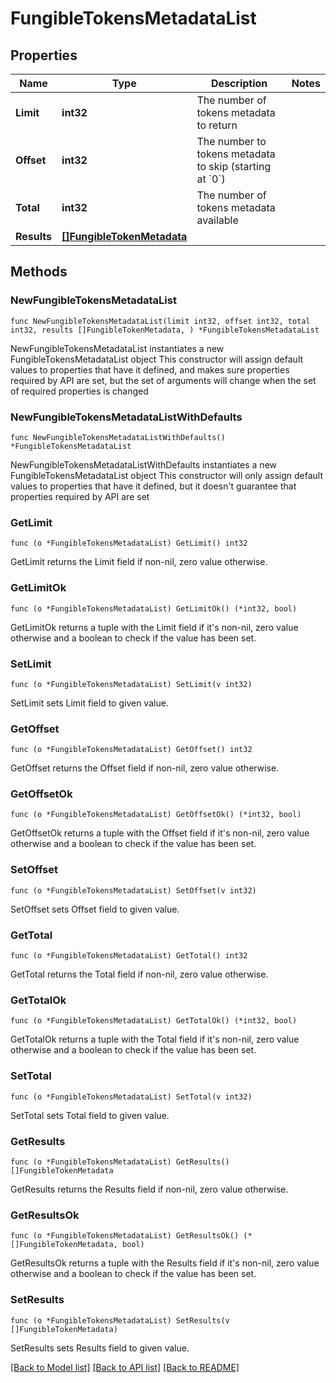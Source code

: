# FungibleTokensMetadataList

## Properties

Name | Type | Description | Notes
------------ | ------------- | ------------- | -------------
**Limit** | **int32** | The number of tokens metadata to return | 
**Offset** | **int32** | The number to tokens metadata to skip (starting at &#x60;0&#x60;) | 
**Total** | **int32** | The number of tokens metadata available | 
**Results** | [**[]FungibleTokenMetadata**](FungibleTokenMetadata.md) |  | 

## Methods

### NewFungibleTokensMetadataList

`func NewFungibleTokensMetadataList(limit int32, offset int32, total int32, results []FungibleTokenMetadata, ) *FungibleTokensMetadataList`

NewFungibleTokensMetadataList instantiates a new FungibleTokensMetadataList object
This constructor will assign default values to properties that have it defined,
and makes sure properties required by API are set, but the set of arguments
will change when the set of required properties is changed

### NewFungibleTokensMetadataListWithDefaults

`func NewFungibleTokensMetadataListWithDefaults() *FungibleTokensMetadataList`

NewFungibleTokensMetadataListWithDefaults instantiates a new FungibleTokensMetadataList object
This constructor will only assign default values to properties that have it defined,
but it doesn't guarantee that properties required by API are set

### GetLimit

`func (o *FungibleTokensMetadataList) GetLimit() int32`

GetLimit returns the Limit field if non-nil, zero value otherwise.

### GetLimitOk

`func (o *FungibleTokensMetadataList) GetLimitOk() (*int32, bool)`

GetLimitOk returns a tuple with the Limit field if it's non-nil, zero value otherwise
and a boolean to check if the value has been set.

### SetLimit

`func (o *FungibleTokensMetadataList) SetLimit(v int32)`

SetLimit sets Limit field to given value.


### GetOffset

`func (o *FungibleTokensMetadataList) GetOffset() int32`

GetOffset returns the Offset field if non-nil, zero value otherwise.

### GetOffsetOk

`func (o *FungibleTokensMetadataList) GetOffsetOk() (*int32, bool)`

GetOffsetOk returns a tuple with the Offset field if it's non-nil, zero value otherwise
and a boolean to check if the value has been set.

### SetOffset

`func (o *FungibleTokensMetadataList) SetOffset(v int32)`

SetOffset sets Offset field to given value.


### GetTotal

`func (o *FungibleTokensMetadataList) GetTotal() int32`

GetTotal returns the Total field if non-nil, zero value otherwise.

### GetTotalOk

`func (o *FungibleTokensMetadataList) GetTotalOk() (*int32, bool)`

GetTotalOk returns a tuple with the Total field if it's non-nil, zero value otherwise
and a boolean to check if the value has been set.

### SetTotal

`func (o *FungibleTokensMetadataList) SetTotal(v int32)`

SetTotal sets Total field to given value.


### GetResults

`func (o *FungibleTokensMetadataList) GetResults() []FungibleTokenMetadata`

GetResults returns the Results field if non-nil, zero value otherwise.

### GetResultsOk

`func (o *FungibleTokensMetadataList) GetResultsOk() (*[]FungibleTokenMetadata, bool)`

GetResultsOk returns a tuple with the Results field if it's non-nil, zero value otherwise
and a boolean to check if the value has been set.

### SetResults

`func (o *FungibleTokensMetadataList) SetResults(v []FungibleTokenMetadata)`

SetResults sets Results field to given value.



[[Back to Model list]](../README.md#documentation-for-models) [[Back to API list]](../README.md#documentation-for-api-endpoints) [[Back to README]](../README.md)


